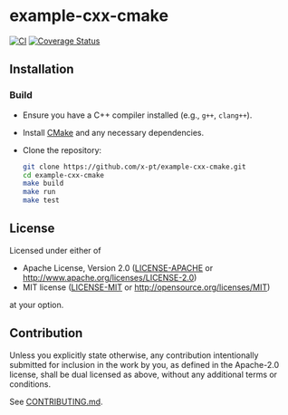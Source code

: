 # example-cxx-cmake

[![CI](https://github.com/x-pt/example-cxx-cmake/workflows/CI/badge.svg)](https://github.com/x-pt/example-cxx-cmake/actions)
[![Coverage Status](https://coveralls.io/repos/github/x-pt/example-cxx-cmake/badge.svg?branch=main)](https://coveralls.io/github/x-pt/example-cxx-cmake?branch=main)

## Installation

### Build

- Ensure you have a C++ compiler installed (e.g., `g++`, `clang++`).

- Install [CMake](https://cmake.org/install/) and any necessary dependencies.

- Clone the repository:

    ```sh
    git clone https://github.com/x-pt/example-cxx-cmake.git
    cd example-cxx-cmake
    make build
    make run
    make test
    ```

## License

Licensed under either of

- Apache License, Version 2.0
  ([LICENSE-APACHE](LICENSE-APACHE) or http://www.apache.org/licenses/LICENSE-2.0)
- MIT license
  ([LICENSE-MIT](LICENSE-MIT) or http://opensource.org/licenses/MIT)

at your option.

## Contribution

Unless you explicitly state otherwise, any contribution intentionally submitted
for inclusion in the work by you, as defined in the Apache-2.0 license, shall be
dual licensed as above, without any additional terms or conditions.

See [CONTRIBUTING.md](CONTRIBUTING.md).
